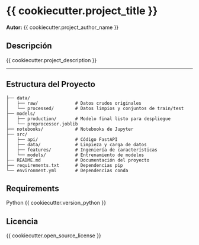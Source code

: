 # {{ cookiecutter.project_title }}

**Autor:** {{ cookiecutter.project_author_name }}

## Descripción

{{ cookiecutter.project_description }}

---

## Estructura del Proyecto

```
├── data/
│   ├── raw/              # Datos crudos originales
│   └── processed/        # Datos limpios y conjuntos de train/test
├── models/
│   ├── production/       # Modelo final listo para despliegue
│   └── preprocessor.joblib
├── notebooks/            # Notebooks de Jupyter
├── src/
│   ├── api/              # Código FastAPI
│   ├── data/             # Limpieza y carga de datos
│   ├── features/         # Ingeniería de características
│   └── models/           # Entrenamiento de modelos
├── README.md             # Documentación del proyecto
├── requirements.txt      # Dependencias pip
└── environment.yml       # Dependencias conda
```

## Requirements
Python {{ cookiecutter.version_python }}

## Licencia
{{ cookiecutter.open_source_license }}
